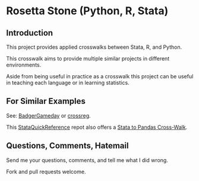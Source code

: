 # Rosetta Stone (Python, R, Stata)
## Introduction
This project provides applied crosswalks between Stata, R, and Python. 

This crosswalk aims to provide multiple similar projects in different environments.

Aside from being useful in practice as a crosswalk this project can be useful in teaching each language or in learning statistics.

## For Similar Examples

See: [BadgerGameday](https://github.com/adamrossnelson/BadgerGameday) or [crossreg](https://github.com/adamrossnelson/crossreg).  

This [StataQuickReference](https://github.com/adamrossnelson/StataQuickReference) repot also offers a [Stata to Pandas Cross-Walk](https://github.com/adamrossnelson/StataQuickReference/blob/master/spcrosswlk.md).

## Questions, Comments, Hatemail
Send me your questions, comments, and tell me what I did wrong.

Fork and pull requests welcome.
